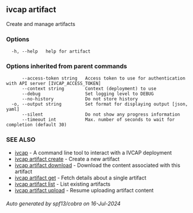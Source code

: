 ## ivcap artifact

Create and manage artifacts

### Options

```
  -h, --help   help for artifact
```

### Options inherited from parent commands

```
      --access-token string   Access token to use for authentication with API server [IVCAP_ACCESS_TOKEN]
      --context string        Context (deployment) to use
      --debug                 Set logging level to DEBUG
      --no-history            Do not store history
  -o, --output string         Set format for displaying output [json, yaml]
      --silent                Do not show any progress information
      --timeout int           Max. number of seconds to wait for completion (default 30)
```

### SEE ALSO

* [ivcap](ivcap.md)	 - A command line tool to interact with a IVCAP deployment
* [ivcap artifact create](ivcap_artifact_create.md)	 - Create a new artifact
* [ivcap artifact download](ivcap_artifact_download.md)	 - Download the content associated with this artifact
* [ivcap artifact get](ivcap_artifact_get.md)	 - Fetch details about a single artifact
* [ivcap artifact list](ivcap_artifact_list.md)	 - List existing artifacts
* [ivcap artifact upload](ivcap_artifact_upload.md)	 - Resume uploading artifact content

###### Auto generated by spf13/cobra on 16-Jul-2024
